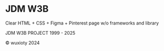 # JDM W3B

Clear HTML + CSS + Figma + Pinterest
page w/o frameworks and library

JDM W3B PROJECT 1999 - 2025 

© wuxioty 2024
